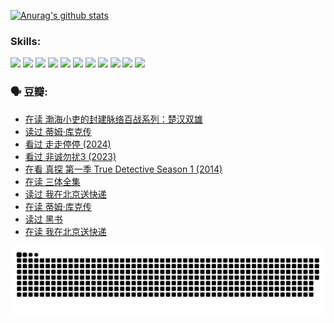 
[![Anurag's github stats](https://github-readme-stats.vercel.app/api?username=w940853815)](https://github.com/anuraghazra/github-readme-stats)

### Skills:

<code><img height="32" src="https://cdn.jsdelivr.net/npm/simple-icons@v5/icons/python.svg"></code>
<code><img height="32" src="https://cdn.jsdelivr.net/npm/simple-icons@v5/icons/javascript.svg"></code>
<code><img height="32" src="https://cdn.jsdelivr.net/npm/simple-icons@v5/icons/django.svg"></code>
<code><img height="32" src="https://cdn.jsdelivr.net/npm/simple-icons@v5/icons/flask.svg"></code>
<code><img height="32" src="https://cdn.jsdelivr.net/npm/simple-icons@v5/icons/vuetify.svg"></code>
<code><img height="32" src="https://cdn.jsdelivr.net/npm/simple-icons@v5/icons/git.svg"></code>
<code><img height="32" src="https://cdn.jsdelivr.net/npm/simple-icons@v5/icons/docker.svg"></code>
<code><img height="32" src="https://cdn.jsdelivr.net/npm/simple-icons@v5/icons/postgresql.svg"></code>
<code><img height="32" src="https://cdn.jsdelivr.net/npm/simple-icons@v5/icons/elasticsearch.svg"></code>
<code><img height="32" src="https://cdn.jsdelivr.net/npm/simple-icons@v5/icons/macos.svg"></code>
<code><img height="32" src="https://cdn.jsdelivr.net/npm/simple-icons@v5/icons/linux.svg"></code>

### 🗣 豆瓣:

<!-- DOUBAN-ACTIVITIES:START -->
- [在读 渤海小吏的封建脉络百战系列：楚汉双雄](https://www.douban.com/people/136069238/status/4700950146/?_i=24833149)
- [读过 蒂姆·库克传](https://www.douban.com/people/136069238/status/4700949869/?_i=24833149)
- [看过 走走停停‎ (2024)](https://www.douban.com/people/136069238/status/4684430230/?_i=24833149)
- [看过 非诚勿扰3‎ (2023)](https://www.douban.com/people/136069238/status/4676324100/?_i=24833149)
- [在看 真探 第一季 True Detective Season 1‎ (2014)](https://www.douban.com/people/136069238/status/4673382852/?_i=24833149)
- [在读 三体全集](https://www.douban.com/people/136069238/status/4672842521/?_i=24833149)
- [读过 我在北京送快递](https://www.douban.com/people/136069238/status/4672842036/?_i=24833149)
- [在读 蒂姆·库克传](https://www.douban.com/people/136069238/status/4663517053/?_i=24833149)
- [读过 黑书](https://www.douban.com/people/136069238/status/4663516022/?_i=24833149)
- [在读 我在北京送快递](https://www.douban.com/people/136069238/status/4658098365/?_i=24833149)
<!-- DOUBAN-ACTIVITIES:END -->


![Snake animation](https://raw.githubusercontent.com/w940853815/w940853815/output/github-contribution-grid-snake.svg)

<!--
**w940853815/w940853815** is a ✨ _special_ ✨ repository because its `README.md` (this file) appears on your GitHub profile.

Here are some ideas to get you started:

- 🔭 I’m currently working on ...
- 🌱 I’m currently learning ...
- 👯 I’m looking to collaborate on ...
- 🤔 I’m looking for help with ...
- 💬 Ask me about ...
- 📫 How to reach me: ...
- 😄 Pronouns: ...
- ⚡ Fun fact: ...
-->
